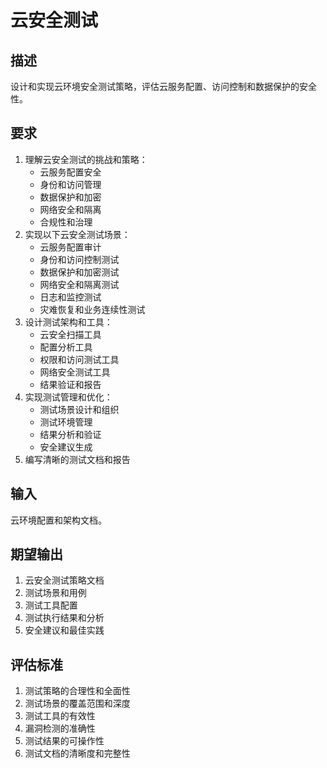 # 云安全测试

## 描述
设计和实现云环境安全测试策略，评估云服务配置、访问控制和数据保护的安全性。

## 要求
1. 理解云安全测试的挑战和策略：
   - 云服务配置安全
   - 身份和访问管理
   - 数据保护和加密
   - 网络安全和隔离
   - 合规性和治理
2. 实现以下云安全测试场景：
   - 云服务配置审计
   - 身份和访问控制测试
   - 数据保护和加密测试
   - 网络安全和隔离测试
   - 日志和监控测试
   - 灾难恢复和业务连续性测试
3. 设计测试架构和工具：
   - 云安全扫描工具
   - 配置分析工具
   - 权限和访问测试工具
   - 网络安全测试工具
   - 结果验证和报告
4. 实现测试管理和优化：
   - 测试场景设计和组织
   - 测试环境管理
   - 结果分析和验证
   - 安全建议生成
5. 编写清晰的测试文档和报告

## 输入
云环境配置和架构文档。

## 期望输出
1. 云安全测试策略文档
2. 测试场景和用例
3. 测试工具配置
4. 测试执行结果和分析
5. 安全建议和最佳实践

## 评估标准
1. 测试策略的合理性和全面性
2. 测试场景的覆盖范围和深度
3. 测试工具的有效性
4. 漏洞检测的准确性
5. 测试结果的可操作性
6. 测试文档的清晰度和完整性